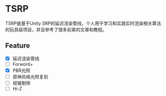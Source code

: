 # TSRP

TSRP是基于Unity SRP的延迟渲染管线，个人用于学习和实践实时渲染相关算法的玩具级项目，并且参考了很多前辈的文章和教程。

## Feature

- [x] 延迟渲染管线
- [ ] Forword+
- [x] PBR光照
- [ ] 原神风格光照复刻
- [ ] 视锥剔除
- [ ] Hi-Z
